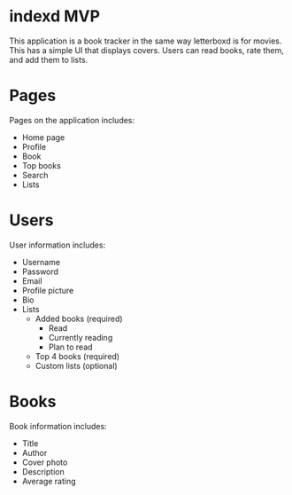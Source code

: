 # indexd MVP

This application is a book tracker in the same way letterboxd is for movies. This has a simple UI that displays covers. Users can read books, rate them, and add them to lists.

# Pages

Pages on the application includes:
- Home page
- Profile
- Book
- Top books
- Search
- Lists

# Users

User information includes:
- Username
- Password
- Email
- Profile picture
- Bio
- Lists
    - Added books (required)
        - Read
        - Currently reading
        - Plan to read
    - Top 4 books (required)
    - Custom lists (optional)

# Books

Book information includes:
- Title
- Author
- Cover photo
- Description
- Average rating